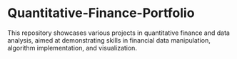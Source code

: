# Quantitative-Finance-Portfolio
This repository showcases various projects in quantitative finance and data analysis, aimed at demonstrating skills in financial data manipulation, algorithm implementation, and visualization.
